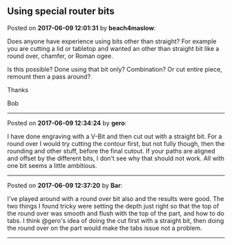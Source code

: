 ## Using special router bits
Posted on **2017-06-09 12:01:31** by **beach4maslow**:

Does anyone have experience using bits other than straight?  For example you are cutting a lid or tabletop and wanted an other than straight bit like a round over, chamfer, or Roman ogee.

Is this possible? Done using that bit only? Combination?  Or cut entire piece, remount then a pass around?.



Thanks

Bob

---

Posted on **2017-06-09 12:34:24** by **gero**:

I have done engraving with a V-Bit and then cut out with a straight bit. For a round over I would try cutting the contour first, but not fully though, then the rounding and other stuff, before the final cutout. If your paths are aligned and offset by the different bits, I don't see why that should not work. All with one bit seems a little ambitious.

---

Posted on **2017-06-09 12:37:20** by **Bar**:

I've played around with a round over bit also and the results were good. The two things I found tricky were setting the depth just right so that the top of the round over was smooth and flush with the top of the part, and how to do tabs. I think @gero's idea of doing the cut first with a straight bit, then doing the round over on the part would make the tabs issue not a problem.

---


